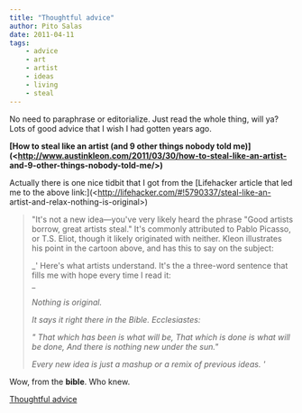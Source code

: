 ```yaml
---
title: "Thoughtful advice"
author: Pito Salas
date: 2011-04-11
tags:
    - advice
    - art
    - artist
    - ideas
    - living
    - steal
---
```




No need to paraphrase or editorialize. Just read the whole thing, will ya?
Lots of good advice that I wish I had gotten years ago.

**[How to steal like an artist (and 9 other things nobody told
me)](<http://www.austinkleon.com/2011/03/30/how-to-steal-like-an-artist-
and-9-other-things-nobody-told-me/>)**

Actually there is one nice tidbit that I got from the [Lifehacker article that
led me to the above link:](<http://lifehacker.com/#!5790337/steal-like-an-
artist-and-relax-nothing-is-original>)

> "It's not a new idea—you've very likely heard the phrase "Good artists
> borrow, great artists steal." It's commonly attributed to Pablo Picasso, or
> T.S. Eliot, though it likely originated with neither. Kleon illustrates his
> point in the cartoon above, and has this to say on the subject:
>
> _' Here's what artists understand. It's the a three-word sentence that fills
> me with hope every time I read it:  
> _
>
> _Nothing is original._
>
> _It says it right there in the Bible. Ecclesiastes:_
>
> _" That which has been is what will be, That which is done is what will be
> done, And there is nothing new under the sun."_
>
> _Every new idea is just a mashup or a remix of previous ideas. '_

Wow, from the **bible**. Who knew.


[Thoughtful advice](None)
